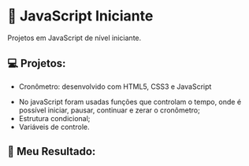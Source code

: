 # :rocket: JavaScript Iniciante
Projetos em JavaScript de nível iniciante.

## :computer: Projetos:
* Cronômetro: desenvolvido com HTML5, CSS3 e JavaScript
- No javaScript foram usadas funções que controlam o tempo, onde é possível iniciar, pausar, continuar e zerar o cronômetro;
- Estrutura condicional; 
- Variáveis de controle.

## :large_blue_diamond: Meu Resultado:
<img src="">
